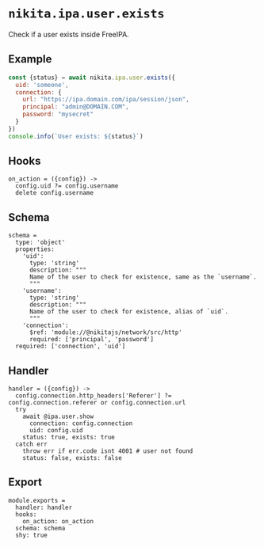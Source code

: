 
# `nikita.ipa.user.exists`

Check if a user exists inside FreeIPA.

## Example

```js
const {status} = await nikita.ipa.user.exists({
  uid: 'someone',
  connection: {
    url: "https://ipa.domain.com/ipa/session/json",
    principal: "admin@DOMAIN.COM",
    password: "mysecret"
  }
})
console.info(`User exists: ${status}`)
```

## Hooks

    on_action = ({config}) ->
      config.uid ?= config.username
      delete config.username

## Schema

    schema =
      type: 'object'
      properties:
        'uid':
          type: 'string'
          description: """
          Name of the user to check for existence, same as the `username`.
          """
        'username':
          type: 'string'
          description: """
          Name of the user to check for existence, alias of `uid`.
          """
        'connection':
          $ref: 'module://@nikitajs/network/src/http'
          required: ['principal', 'password']
      required: ['connection', 'uid']

## Handler

    handler = ({config}) ->
      config.connection.http_headers['Referer'] ?= config.connection.referer or config.connection.url
      try
        await @ipa.user.show
          connection: config.connection
          uid: config.uid
        status: true, exists: true
      catch err
        throw err if err.code isnt 4001 # user not found
        status: false, exists: false

## Export

    module.exports =
      handler: handler
      hooks:
        on_action: on_action
      schema: schema
      shy: true

